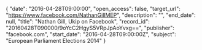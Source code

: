 {
  "date": "2016-04-28T09:00:00", 
  "open_access": false, 
  "target_url": "https://www.facebook.com/NathanGillMEP", 
  "description": "", 
  "end_date": null, 
  "title": "Nathan Gill, Ukip on Facebook", 
  "record_id": "20160428T090000/9oYcC2HgyS5VRpJpAoYvxg==", 
  "publisher": "facebook.com", 
  "start_date": "2016-04-28T09:00:00Z", 
  "subject": "European Parliament Elections 2014"
}

